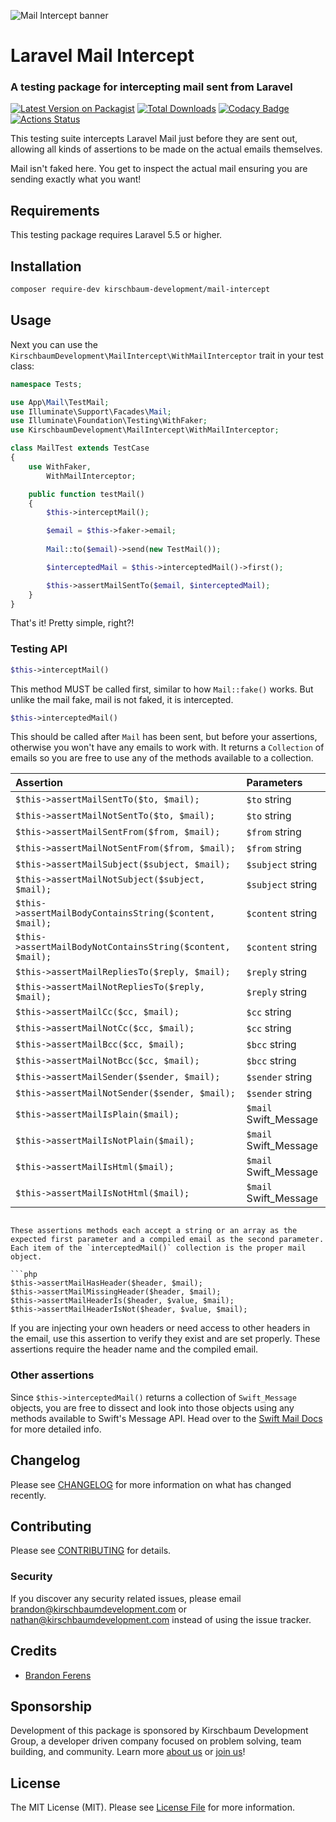 ![Mail Intercept banner](https://raw.githubusercontent.com/kirschbaum-development/mail-intercept/master/screenshots/banner.png)

# Laravel Mail Intercept
### A testing package for intercepting mail sent from Laravel

[![Latest Version on Packagist](https://img.shields.io/packagist/v/kirschbaum-development/mail-intercept.svg)](https://packagist.org/packages/kirschbaum-development/mail-intercept)
[![Total Downloads](https://img.shields.io/packagist/dt/kirschbaum-development/mail-intercept.svg)](https://packagist.org/packages/kirschbaum-development/mail-intercept)
[![Codacy Badge](https://api.codacy.com/project/badge/Grade/cc0749987c38426ebc8b0059c1171e27)](https://www.codacy.com/manual/Kirschbaum/mail-intercept?utm_source=github.com&amp;utm_medium=referral&amp;utm_content=kirschbaum-development/mail-intercept&amp;utm_campaign=Badge_Grade)
[![Actions Status](https://github.com/kirschbaum-development/mail-intercept/workflows/CI/badge.svg)](https://github.com/kirschbaum-development/mail-intercept/actions)

This testing suite intercepts Laravel Mail just before they are sent out, allowing all kinds of assertions to be made on the actual emails themselves.

Mail isn't faked here. You get to inspect the actual mail ensuring you are sending exactly what you want!

## Requirements

This testing package requires Laravel 5.5 or higher.

## Installation

```bash
composer require-dev kirschbaum-development/mail-intercept
```

## Usage

Next you can use the `KirschbaumDevelopment\MailIntercept\WithMailInterceptor` trait in your test class:

```php
namespace Tests;

use App\Mail\TestMail;
use Illuminate\Support\Facades\Mail;
use Illuminate\Foundation\Testing\WithFaker;
use KirschbaumDevelopment\MailIntercept\WithMailInterceptor;

class MailTest extends TestCase
{
    use WithFaker,
        WithMailInterceptor;

    public function testMail()
    {
        $this->interceptMail();

        $email = $this->faker->email;
        
        Mail::to($email)->send(new TestMail());

        $interceptedMail = $this->interceptedMail()->first();

        $this->assertMailSentTo($email, $interceptedMail);
    }
}
```

That's it! Pretty simple, right?!

### Testing API

```php
$this->interceptMail()
```

This method MUST be called first, similar to how `Mail::fake()` works. But unlike the mail fake, mail is not faked, it is intercepted. 

```php
$this->interceptedMail()
```

This should be called after `Mail` has been sent, but before your assertions, otherwise you won't have any emails to work with. It returns a `Collection` of emails so you are free to use any of the methods available to a collection.

| Assertion | Parameters |
|:--------- |:-----------|
|`$this->assertMailSentTo($to, $mail);`| `$to` string|array <br> `$mail` Swift_Message |
|`$this->assertMailNotSentTo($to, $mail);`| `$to` string|array <br> `$mail` Swift_Message |
|`$this->assertMailSentFrom($from, $mail);`| `$from` string|array <br> `$mail` Swift_Message |
|`$this->assertMailNotSentFrom($from, $mail);`| `$from` string|array <br> `$mail` Swift_Message |
|`$this->assertMailSubject($subject, $mail);`| `$subject` string|array <br> `$mail` Swift_Message |
|`$this->assertMailNotSubject($subject, $mail);`| `$subject` string|array <br> `$mail` Swift_Message |
|`$this->assertMailBodyContainsString($content, $mail);`| `$content` string|array <br> `$mail` Swift_Message |
|`$this->assertMailBodyNotContainsString($content, $mail);`| `$content` string|array <br> `$mail` Swift_Message |
|`$this->assertMailRepliesTo($reply, $mail);`| `$reply` string|array <br> `$mail` Swift_Message |
|`$this->assertMailNotRepliesTo($reply, $mail);`| `$reply` string|array <br> `$mail` Swift_Message |
|`$this->assertMailCc($cc, $mail);`| `$cc` string|array <br> `$mail` Swift_Message |
|`$this->assertMailNotCc($cc, $mail);`| `$cc` string|array <br> `$mail` Swift_Message |
|`$this->assertMailBcc($cc, $mail);`| `$bcc` string|array <br> `$mail` Swift_Message |
|`$this->assertMailNotBcc($cc, $mail);`| `$bcc` string|array <br> `$mail` Swift_Message |
|`$this->assertMailSender($sender, $mail);`| `$sender` string|array <br> `$mail` Swift_Message |
|`$this->assertMailNotSender($sender, $mail);`| `$sender` string|array <br> `$mail` Swift_Message |
|`$this->assertMailIsPlain($mail);`| `$mail` Swift_Message |
|`$this->assertMailIsNotPlain($mail);`| `$mail` Swift_Message |
|`$this->assertMailIsHtml($mail);`| `$mail` Swift_Message |
|`$this->assertMailIsNotHtml($mail);`| `$mail` Swift_Message |
```

These assertions methods each accept a string or an array as the expected first parameter and a compiled email as the second parameter. Each item of the `interceptedMail()` collection is the proper mail object.

```php
$this->assertMailHasHeader($header, $mail);
$this->assertMailMissingHeader($header, $mail);
$this->assertMailHeaderIs($header, $value, $mail);
$this->assertMailHeaderIsNot($header, $value, $mail);
```

If you are injecting your own headers or need access to other headers in the email, use this assertion to verify they exist and are set properly. These assertions require the header name and the compiled email.

### Other assertions

Since `$this->interceptedMail()` returns a collection of `Swift_Message` objects, you are free to dissect and look into those objects using any methods available to Swift's Message API. Head over to the [Swift Mail Docs](https://swiftmailer.symfony.com/docs/introduction.html) for more detailed info.

## Changelog

Please see [CHANGELOG](CHANGELOG.md) for more information on what has changed recently.

## Contributing

Please see [CONTRIBUTING](CONTRIBUTING.md) for details.

### Security

If you discover any security related issues, please email brandon@kirschbaumdevelopment.com or nathan@kirschbaumdevelopment.com instead of using the issue tracker.

## Credits

- [Brandon Ferens](https://github.com/brandonferens)

## Sponsorship

Development of this package is sponsored by Kirschbaum Development Group, a developer driven company focused on problem solving, team building, and community. Learn more [about us](https://kirschbaumdevelopment.com) or [join us](https://careers.kirschbaumdevelopment.com)!

## License

The MIT License (MIT). Please see [License File](LICENSE.md) for more information.
